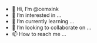 - 👋 Hi, I’m @cemxink
- 👀 I’m interested in ...
- 🌱 I’m currently learning ...
- 💞️ I’m looking to collaborate on ...
- 📫 How to reach me ...

<!---
cemxink/cemxink is a ✨ special ✨ repository because its `README.md` (this file) appears on your GitHub profile.
You can click the Preview link to take a look at your changes.
--->
